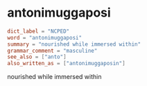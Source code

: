 # antonimuggaposi

``` toml
dict_label = "NCPED"
word = "antonimuggaposi"
summary = "nourished while immersed within"
grammar_comment = "masculine"
see_also = ["anto"]
also_written_as = ["antonimuggaposin"]
```

nourished while immersed within

